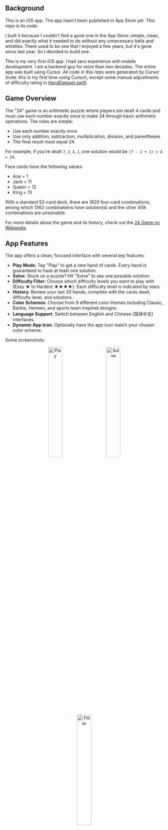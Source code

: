 ## Background

This is an iOS app. The app hasn't been published in App Store yet. This repo is its code.

I built it because I couldn't find a good one in the App Store: simple, clean, and did exactly what it needed to do without any unnecessary bells and whistles. There used to be one that I enjoyed a few years, but it's gone since last year. So I decided to build one.

This is my very first iOS app. I had zero experience with mobile development. I am a backend guy for more than two decades. The entire app was built using Cursor. All code in this repo were generated by Cursor (note: this is my first time using Cursor), except some manual adjustments of difficulty rating in [HandDataset.swift](twentyfour/Game/HandDataset.swift). 

## Game Overview

The "24" game is an arithmetic puzzle where players are dealt 4 cards and must use each number exactly once to make 24 through basic arithmetic operations. The rules are simple:

- Use each number exactly once
- Use only addition, subtraction, multiplication, division, and parentheses
- The final result must equal 24

For example, if you're dealt `7`, `2`, `4`, `1`, one solution would be `(7 - 2 + 1) × 4 = 24`.

Face cards have the following values:
- Ace = 1
- Jack = 11
- Queen = 12
- King = 13

With a standard 52-card deck, there are 1820 four-card combinations, among which 1362 combinations have solution(s) and the other 458 combinations are unsolvable. 

For more details about the game and its history, check out the [24 Game on Wikipedia](https://en.wikipedia.org/wiki/24_(puzzle)).

## App Features

The app offers a clean, focused interface with several key features:

- **Play Mode**: Tap "Play" to get a new hand of cards. Every hand is guaranteed to have at least one solution.
- **Solve**: Stuck on a puzzle? Hit "Solve" to see one possible solution.
- **Difficulty Filter**: Choose which difficulty levels you want to play with (Easy ★ to Hardest ★★★★). Each difficulty level is indicated by stars.
- **History**: Review your last 20 hands, complete with the cards dealt, difficulty level, and solutions.
- **Color Schemes**: Choose from 9 different color themes including Classic, Barbie, Hermes, and sports team inspired designs.
- **Language Support**: Switch between English and Chinese (简体中文) interfaces.
- **Dynamic App Icon**: Optionally have the app icon match your chosen color scheme.

Some screenshots:

<p align="center">
  <img src="https://github.com/user-attachments/assets/efc4cd04-63de-40b0-b39a-ce90e3fa575e" alt="Play" width="30%" style="margin: 0 3%"/>
  <img src="https://github.com/user-attachments/assets/c854e756-f89c-4849-8cca-e4a3e680fabd" alt="Solve" width="30%" style="margin: 0 3%"/>
  <img src="https://github.com/user-attachments/assets/6555e3fa-69b6-4fe2-97c4-a897754137e9" alt="Filter" width="30%" style="margin: 0 3%"/>
</p>
